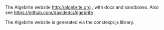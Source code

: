 The Algebrite website http://algebrite.org , with docs and sandboxes. Also see https://github.com/davidedc/Algebrite .

The Algebrite website is generated via the constexpr.js library.
